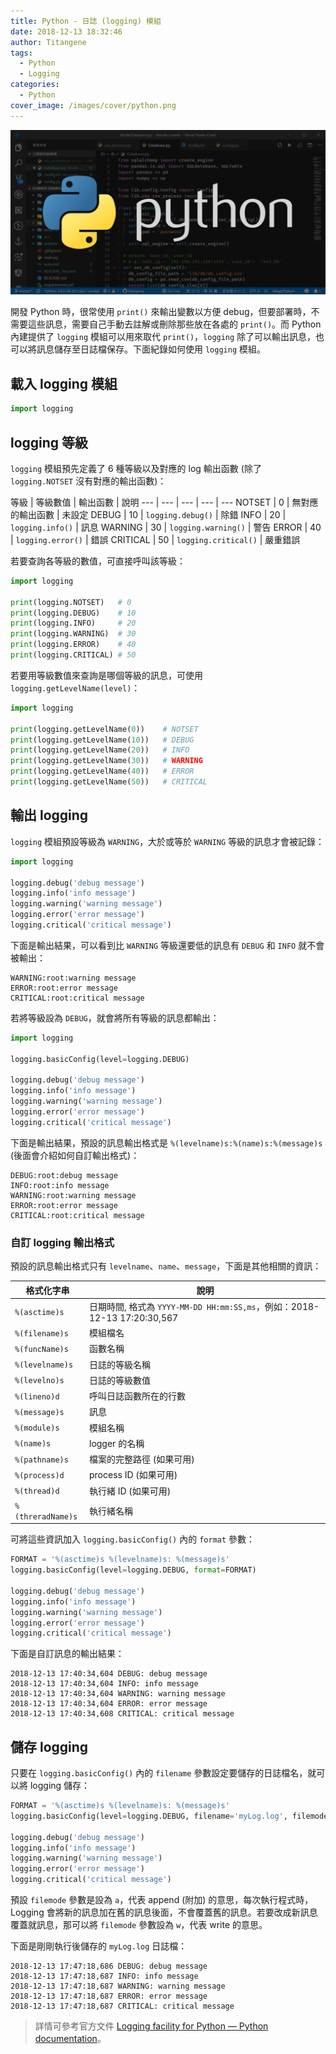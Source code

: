 ```yaml
---
title: Python - 日誌 (logging) 模組
date: 2018-12-13 18:32:46
author: Titangene
tags:
  - Python
  - Logging
categories:
  - Python
cover_image: /images/cover/python.png
---
```


![](../images/cover/python.png)

開發 Python 時，很常使用 `print()` 來輸出變數以方便 debug，但要部署時，不需要這些訊息，需要自己手動去註解或刪除那些放在各處的 `print()`。而 Python 內建提供了 `logging` 模組可以用來取代 `print()`，`logging` 除了可以輸出訊息，也可以將訊息儲存至日誌檔保存。下面紀錄如何使用 `logging` 模組。

<!-- more -->

## 載入 logging 模組

```python
import logging
```

## logging 等級

`logging` 模組預先定義了 6 種等級以及對應的 log 輸出函數 (除了 `logging.NOTSET` 沒有對應的輸出函數)：

等級 | 等級數值 | 輸出函數 | 說明
--- | --- | --- | --- | ---
NOTSET   | 0  | 無對應的輸出函數        | 未設定
DEBUG    | 10 | `logging.debug()`    | 除錯
INFO     | 20 | `logging.info()`     | 訊息
WARNING  | 30 | `logging.warning()`  | 警告
ERROR    | 40 | `logging.error()`    | 錯誤
CRITICAL | 50 | `logging.critical()` | 嚴重錯誤

若要查詢各等級的數值，可直接呼叫該等級：

```python
import logging

print(logging.NOTSET)   # 0
print(logging.DEBUG)    # 10
print(logging.INFO)     # 20
print(logging.WARNING)  # 30
print(logging.ERROR)    # 40
print(logging.CRITICAL) # 50
```

若要用等級數值來查詢是哪個等級的訊息，可使用 `logging.getLevelName(level)`：

```python
import logging

print(logging.getLevelName(0))    # NOTSET
print(logging.getLevelName(10))   # DEBUG
print(logging.getLevelName(20))   # INFO
print(logging.getLevelName(30))   # WARNING
print(logging.getLevelName(40))   # ERROR
print(logging.getLevelName(50))   # CRITICAL
```

## 輸出 logging

`logging` 模組預設等級為 `WARNING`，大於或等於 `WARNING` 等級的訊息才會被記錄：

```python
import logging

logging.debug('debug message')
logging.info('info message')
logging.warning('warning message')
logging.error('error message')
logging.critical('critical message')
```

下面是輸出結果，可以看到比 `WARNING` 等級還要低的訊息有 `DEBUG` 和 `INFO` 就不會被輸出：

```shell
WARNING:root:warning message
ERROR:root:error message
CRITICAL:root:critical message
```

若將等級設為 `DEBUG`，就會將所有等級的訊息都輸出：

```python
import logging

logging.basicConfig(level=logging.DEBUG)

logging.debug('debug message')
logging.info('info message')
logging.warning('warning message')
logging.error('error message')
logging.critical('critical message')
```

下面是輸出結果，預設的訊息輸出格式是 `%(levelname)s:%(name)s:%(message)s` (後面會介紹如何自訂輸出格式)：

```shell
DEBUG:root:debug message
INFO:root:info message
WARNING:root:warning message
ERROR:root:error message
CRITICAL:root:critical message
```

### 自訂 logging 輸出格式
預設的訊息輸出格式只有 `levelname`、`name`、`message`，下面是其他相關的資訊：

格式化字串        |  說明
--------------- | ---
`%(asctime)s`     |  日期時間, 格式為 `YYYY-MM-DD HH:mm:SS,ms`，例如：2018-12-13 17:20:30,567
`%(filename)s`    |  模組檔名
`%(funcName)s`    |  函數名稱
`%(levelname)s`   |  日誌的等級名稱
`%(levelno)s`     |  日誌的等級數值
`%(lineno)d`      |  呼叫日誌函數所在的行數
`%(message)s`     |  訊息
`%(module)s`      |  模組名稱
`%(name)s`        |  logger 的名稱
`%(pathname)s`    |  檔案的完整路徑 (如果可用)
`%(process)d`     |  process ID (如果可用)
`%(thread)d`      |  執行緒 ID (如果可用)
`%(threradName)s` |  執行緒名稱

可將這些資訊加入 `logging.basicConfig()` 內的 `format` 參數：

```python
FORMAT = '%(asctime)s %(levelname)s: %(message)s'
logging.basicConfig(level=logging.DEBUG, format=FORMAT)

logging.debug('debug message')
logging.info('info message')
logging.warning('warning message')
logging.error('error message')
logging.critical('critical message')
```

下面是自訂訊息的輸出結果：

```shell
2018-12-13 17:40:34,604 DEBUG: debug message
2018-12-13 17:40:34,604 INFO: info message
2018-12-13 17:40:34,604 WARNING: warning message
2018-12-13 17:40:34,604 ERROR: error message
2018-12-13 17:40:34,608 CRITICAL: critical message
```

## 儲存 logging
只要在 `logging.basicConfig()` 內的 `filename` 參數設定要儲存的日誌檔名，就可以將 logging 儲存：

```python
FORMAT = '%(asctime)s %(levelname)s: %(message)s'
logging.basicConfig(level=logging.DEBUG, filename='myLog.log', filemode='w', format=FORMAT)

logging.debug('debug message')
logging.info('info message')
logging.warning('warning message')
logging.error('error message')
logging.critical('critical message')
```

預設 `filemode` 參數是設為 `a`，代表 append (附加) 的意思，每次執行程式時，Logging 會將新的訊息加在舊的訊息後面，不會覆蓋舊的訊息。若要改成新訊息覆蓋就訊息，那可以將 `filemode` 參數設為 `w`，代表 write 的意思。

下面是剛剛執行後儲存的 `myLog.log` 日誌檔：

```log
2018-12-13 17:47:18,686 DEBUG: debug message
2018-12-13 17:47:18,687 INFO: info message
2018-12-13 17:47:18,687 WARNING: warning message
2018-12-13 17:47:18,687 ERROR: error message
2018-12-13 17:47:18,687 CRITICAL: critical message
```

> 詳情可參考官方文件 [Logging facility for Python — Python documentation](https://docs.python.org/3/library/logging.html)。